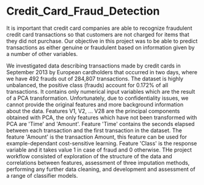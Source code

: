 # Credit_Card_Fraud_Detection

It is important that credit card companies are able to recognize fraudulent credit card transactions so that customers are not charged for items that they did not purchase. Our objective in this project was to be able to predict transactions as either genuine or fraudulent based on information given by a number of other variables.

We investigated data describing transactions made by credit cards in September 2013 by European cardholders that occurred in two days, where we have 492 frauds out of 284,807 transactions. The dataset is highly unbalanced, the positive class (frauds) account for 0.172% of all transactions. It contains only numerical input variables which are the result of a PCA transformation. Unfortunately, due to confidentiality issues, we cannot provide the original features and more background information about the data. Features V1, V2, … V28 are the principal components obtained with PCA, the only features which have not been transformed with PCA are 'Time' and 'Amount'. Feature 'Time' contains the seconds elapsed between each transaction and the first transaction in the dataset. The feature 'Amount' is the transaction Amount, this feature can be used for example-dependant cost-sensitive learning. Feature 'Class' is the response variable and it takes value 1 in case of fraud and 0 otherwise. THe project workflow consisted of exploration of the structure of the data and correlations between features, assessment of three imputation methods, performing any further data cleaning, and development and assessment of a range of classifier models.  

